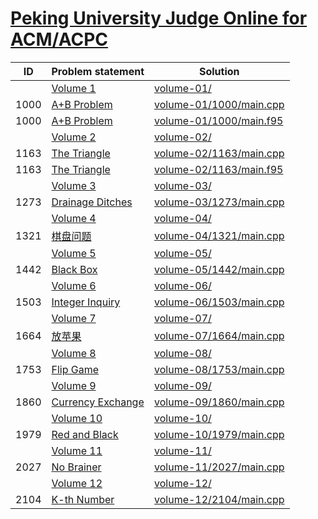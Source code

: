 # [Peking University Judge Online for ACM/ACPC](http://poj.org/problemlist)


| ID   | Problem statement                                   | Solution                                           |
|------|-----------------------------------------------------|----------------------------------------------------|
|      | [Volume 1](http://poj.org/problemlist?volume=1)     | [volume-01/](volume-01/)                           |
| 1000 | [A+B Problem](http://poj.org/problem?id=1000)       | [volume-01/1000/main.cpp](volume-01/1000/main.cpp) |
| 1000 | [A+B Problem](http://poj.org/problem?id=1000)       | [volume-01/1000/main.f95](volume-01/1000/main.f95) |
|      | [Volume 2](http://poj.org/problemlist?volume=2)     | [volume-02/](volume-02/)                           |
| 1163 | [The Triangle](http://poj.org/problem?id=1163)      | [volume-02/1163/main.cpp](volume-02/1163/main.cpp) |
| 1163 | [The Triangle](http://poj.org/problem?id=1163)      | [volume-02/1163/main.f95](volume-02/1163/main.f95) |
|      | [Volume 3](http://poj.org/problemlist?volume=3)     | [volume-03/](volume-03/)                           |
| 1273 | [Drainage Ditches](http://poj.org/problem?id=1273)  | [volume-03/1273/main.cpp](volume-03/1273/main.cpp) |
|      | [Volume 4](http://poj.org/problemlist?volume=4)     | [volume-04/](volume-04/)                           |
| 1321 | [棋盘问题](http://poj.org/problem?id=1321)              | [volume-04/1321/main.cpp](volume-04/1321/main.cpp) |
|      | [Volume 5](http://poj.org/problemlist?volume=5)     | [volume-05/](volume-05/)                           |
| 1442 | [Black Box](http://poj.org/problem?id=1442)         | [volume-05/1442/main.cpp](volume-05/1442/main.cpp) |
|      | [Volume 6](http://poj.org/problemlist?volume=6)     | [volume-06/](volume-06/)                           |
| 1503 | [Integer Inquiry](http://poj.org/problem?id=1503)   | [volume-06/1503/main.cpp](volume-06/1503/main.cpp) |
|      | [Volume 7](http://poj.org/problemlist?volume=7)     | [volume-07/](volume-07/)                           |
| 1664 | [放苹果](http://poj.org/problem?id=1664)               | [volume-07/1664/main.cpp](volume-07/1664/main.cpp) |
|      | [Volume 8](http://poj.org/problemlist?volume=8)     | [volume-08/](volume-08/)                           |
| 1753 | [Flip Game](http://poj.org/problem?id=1753)         | [volume-08/1753/main.cpp](volume-08/1753/main.cpp) |
|      | [Volume 9](http://poj.org/problemlist?volume=9)     | [volume-09/](volume-09/)                           |
| 1860 | [Currency Exchange](http://poj.org/problem?id=1860) | [volume-09/1860/main.cpp](volume-09/1860/main.cpp) |
|      | [Volume 10](http://poj.org/problemlist?volume=10)   | [volume-10/](volume-10/)                           |
| 1979 | [Red and Black](http://poj.org/problem?id=1979)     | [volume-10/1979/main.cpp](volume-10/1979/main.cpp) |
|      | [Volume 11](http://poj.org/problemlist?volume=11)   | [volume-11/](volume-11/)                           |
| 2027 | [No Brainer](http://poj.org/problem?id=2027)        | [volume-11/2027/main.cpp](volume-11/2027/main.cpp) |
|      | [Volume 12](http://poj.org/problemlist?volume=12)   | [volume-12/](volume-12/)                           |
| 2104 | [K-th Number](http://poj.org/problem?id=2104)       | [volume-12/2104/main.cpp](volume-12/2104/main.cpp) |

